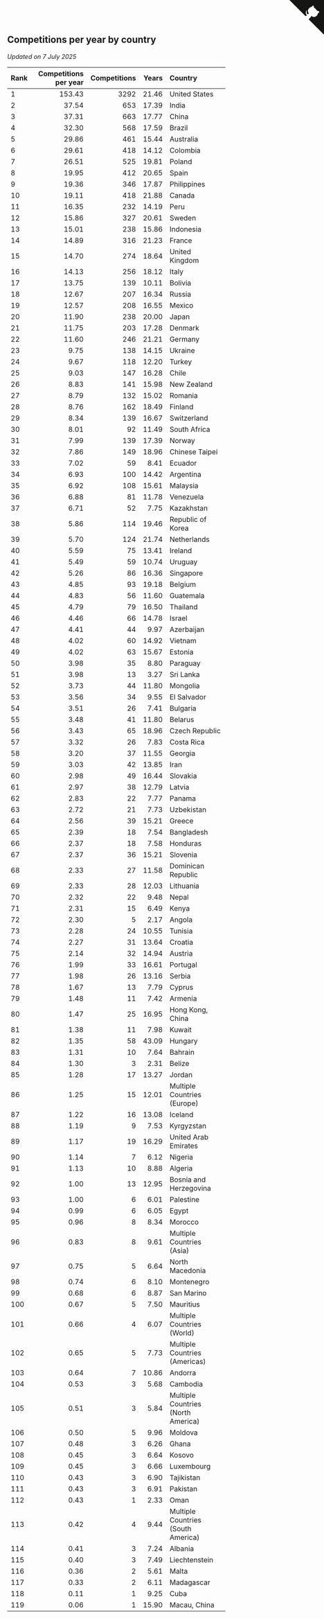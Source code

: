 ## Competitions per year by country

*Updated on  7 July 2025*

| Rank | Competitions per year | Competitions | Years | Country |
| :--- | ---: | ---: | ---: | :--- |
| 1 | 153.43 | 3292 | 21.46 | United States |
| 2 | 37.54 | 653 | 17.39 | India |
| 3 | 37.31 | 663 | 17.77 | China |
| 4 | 32.30 | 568 | 17.59 | Brazil |
| 5 | 29.86 | 461 | 15.44 | Australia |
| 6 | 29.61 | 418 | 14.12 | Colombia |
| 7 | 26.51 | 525 | 19.81 | Poland |
| 8 | 19.95 | 412 | 20.65 | Spain |
| 9 | 19.36 | 346 | 17.87 | Philippines |
| 10 | 19.11 | 418 | 21.88 | Canada |
| 11 | 16.35 | 232 | 14.19 | Peru |
| 12 | 15.86 | 327 | 20.61 | Sweden |
| 13 | 15.01 | 238 | 15.86 | Indonesia |
| 14 | 14.89 | 316 | 21.23 | France |
| 15 | 14.70 | 274 | 18.64 | United Kingdom |
| 16 | 14.13 | 256 | 18.12 | Italy |
| 17 | 13.75 | 139 | 10.11 | Bolivia |
| 18 | 12.67 | 207 | 16.34 | Russia |
| 19 | 12.57 | 208 | 16.55 | Mexico |
| 20 | 11.90 | 238 | 20.00 | Japan |
| 21 | 11.75 | 203 | 17.28 | Denmark |
| 22 | 11.60 | 246 | 21.21 | Germany |
| 23 | 9.75 | 138 | 14.15 | Ukraine |
| 24 | 9.67 | 118 | 12.20 | Turkey |
| 25 | 9.03 | 147 | 16.28 | Chile |
| 26 | 8.83 | 141 | 15.98 | New Zealand |
| 27 | 8.79 | 132 | 15.02 | Romania |
| 28 | 8.76 | 162 | 18.49 | Finland |
| 29 | 8.34 | 139 | 16.67 | Switzerland |
| 30 | 8.01 | 92 | 11.49 | South Africa |
| 31 | 7.99 | 139 | 17.39 | Norway |
| 32 | 7.86 | 149 | 18.96 | Chinese Taipei |
| 33 | 7.02 | 59 | 8.41 | Ecuador |
| 34 | 6.93 | 100 | 14.42 | Argentina |
| 35 | 6.92 | 108 | 15.61 | Malaysia |
| 36 | 6.88 | 81 | 11.78 | Venezuela |
| 37 | 6.71 | 52 | 7.75 | Kazakhstan |
| 38 | 5.86 | 114 | 19.46 | Republic of Korea |
| 39 | 5.70 | 124 | 21.74 | Netherlands |
| 40 | 5.59 | 75 | 13.41 | Ireland |
| 41 | 5.49 | 59 | 10.74 | Uruguay |
| 42 | 5.26 | 86 | 16.36 | Singapore |
| 43 | 4.85 | 93 | 19.18 | Belgium |
| 44 | 4.83 | 56 | 11.60 | Guatemala |
| 45 | 4.79 | 79 | 16.50 | Thailand |
| 46 | 4.46 | 66 | 14.78 | Israel |
| 47 | 4.41 | 44 | 9.97 | Azerbaijan |
| 48 | 4.02 | 60 | 14.92 | Vietnam |
| 49 | 4.02 | 63 | 15.67 | Estonia |
| 50 | 3.98 | 35 | 8.80 | Paraguay |
| 51 | 3.98 | 13 | 3.27 | Sri Lanka |
| 52 | 3.73 | 44 | 11.80 | Mongolia |
| 53 | 3.56 | 34 | 9.55 | El Salvador |
| 54 | 3.51 | 26 | 7.41 | Bulgaria |
| 55 | 3.48 | 41 | 11.80 | Belarus |
| 56 | 3.43 | 65 | 18.96 | Czech Republic |
| 57 | 3.32 | 26 | 7.83 | Costa Rica |
| 58 | 3.20 | 37 | 11.55 | Georgia |
| 59 | 3.03 | 42 | 13.85 | Iran |
| 60 | 2.98 | 49 | 16.44 | Slovakia |
| 61 | 2.97 | 38 | 12.79 | Latvia |
| 62 | 2.83 | 22 | 7.77 | Panama |
| 63 | 2.72 | 21 | 7.73 | Uzbekistan |
| 64 | 2.56 | 39 | 15.21 | Greece |
| 65 | 2.39 | 18 | 7.54 | Bangladesh |
| 66 | 2.37 | 18 | 7.58 | Honduras |
| 67 | 2.37 | 36 | 15.21 | Slovenia |
| 68 | 2.33 | 27 | 11.58 | Dominican Republic |
| 69 | 2.33 | 28 | 12.03 | Lithuania |
| 70 | 2.32 | 22 | 9.48 | Nepal |
| 71 | 2.31 | 15 | 6.49 | Kenya |
| 72 | 2.30 | 5 | 2.17 | Angola |
| 73 | 2.28 | 24 | 10.55 | Tunisia |
| 74 | 2.27 | 31 | 13.64 | Croatia |
| 75 | 2.14 | 32 | 14.94 | Austria |
| 76 | 1.99 | 33 | 16.61 | Portugal |
| 77 | 1.98 | 26 | 13.16 | Serbia |
| 78 | 1.67 | 13 | 7.79 | Cyprus |
| 79 | 1.48 | 11 | 7.42 | Armenia |
| 80 | 1.47 | 25 | 16.95 | Hong Kong, China |
| 81 | 1.38 | 11 | 7.98 | Kuwait |
| 82 | 1.35 | 58 | 43.09 | Hungary |
| 83 | 1.31 | 10 | 7.64 | Bahrain |
| 84 | 1.30 | 3 | 2.31 | Belize |
| 85 | 1.28 | 17 | 13.27 | Jordan |
| 86 | 1.25 | 15 | 12.01 | Multiple Countries (Europe) |
| 87 | 1.22 | 16 | 13.08 | Iceland |
| 88 | 1.19 | 9 | 7.53 | Kyrgyzstan |
| 89 | 1.17 | 19 | 16.29 | United Arab Emirates |
| 90 | 1.14 | 7 | 6.12 | Nigeria |
| 91 | 1.13 | 10 | 8.88 | Algeria |
| 92 | 1.00 | 13 | 12.95 | Bosnia and Herzegovina |
| 93 | 1.00 | 6 | 6.01 | Palestine |
| 94 | 0.99 | 6 | 6.05 | Egypt |
| 95 | 0.96 | 8 | 8.34 | Morocco |
| 96 | 0.83 | 8 | 9.61 | Multiple Countries (Asia) |
| 97 | 0.75 | 5 | 6.64 | North Macedonia |
| 98 | 0.74 | 6 | 8.10 | Montenegro |
| 99 | 0.68 | 6 | 8.87 | San Marino |
| 100 | 0.67 | 5 | 7.50 | Mauritius |
| 101 | 0.66 | 4 | 6.07 | Multiple Countries (World) |
| 102 | 0.65 | 5 | 7.73 | Multiple Countries (Americas) |
| 103 | 0.64 | 7 | 10.86 | Andorra |
| 104 | 0.53 | 3 | 5.68 | Cambodia |
| 105 | 0.51 | 3 | 5.84 | Multiple Countries (North America) |
| 106 | 0.50 | 5 | 9.96 | Moldova |
| 107 | 0.48 | 3 | 6.26 | Ghana |
| 108 | 0.45 | 3 | 6.64 | Kosovo |
| 109 | 0.45 | 3 | 6.66 | Luxembourg |
| 110 | 0.43 | 3 | 6.90 | Tajikistan |
| 111 | 0.43 | 3 | 6.91 | Pakistan |
| 112 | 0.43 | 1 | 2.33 | Oman |
| 113 | 0.42 | 4 | 9.44 | Multiple Countries (South America) |
| 114 | 0.41 | 3 | 7.24 | Albania |
| 115 | 0.40 | 3 | 7.49 | Liechtenstein |
| 116 | 0.36 | 2 | 5.61 | Malta |
| 117 | 0.33 | 2 | 6.11 | Madagascar |
| 118 | 0.11 | 1 | 9.25 | Cuba |
| 119 | 0.06 | 1 | 15.90 | Macau, China |


<a href="https://github.com/JustinTimeCuber/wca_statistics" class="github-corner" aria-label="View source on Github"><svg width="80" height="80" viewBox="0 0 250 250" style="fill:#151513; color:#fff; position: absolute; top: 0; border: 0; right: 0;" aria-hidden="true"><path d="M0,0 L115,115 L130,115 L142,142 L250,250 L250,0 Z"></path><path d="M128.3,109.0 C113.8,99.7 119.0,89.6 119.0,89.6 C122.0,82.7 120.5,78.6 120.5,78.6 C119.2,72.0 123.4,76.3 123.4,76.3 C127.3,80.9 125.5,87.3 125.5,87.3 C122.9,97.6 130.6,101.9 134.4,103.2" fill="currentColor" style="transform-origin: 130px 106px;" class="octo-arm"></path><path d="M115.0,115.0 C114.9,115.1 118.7,116.5 119.8,115.4 L133.7,101.6 C136.9,99.2 139.9,98.4 142.2,98.6 C133.8,88.0 127.5,74.4 143.8,58.0 C148.5,53.4 154.0,51.2 159.7,51.0 C160.3,49.4 163.2,43.6 171.4,40.1 C171.4,40.1 176.1,42.5 178.8,56.2 C183.1,58.6 187.2,61.8 190.9,65.4 C194.5,69.0 197.7,73.2 200.1,77.6 C213.8,80.2 216.3,84.9 216.3,84.9 C212.7,93.1 206.9,96.0 205.4,96.6 C205.1,102.4 203.0,107.8 198.3,112.5 C181.9,128.9 168.3,122.5 157.7,114.1 C157.9,116.9 156.7,120.9 152.7,124.9 L141.0,136.5 C139.8,137.7 141.6,141.9 141.8,141.8 Z" fill="currentColor" class="octo-body"></path></svg></a><style>.github-corner:hover .octo-arm{animation:octocat-wave 560ms ease-in-out}@keyframes octocat-wave{0%,100%{transform:rotate(0)}20%,60%{transform:rotate(-25deg)}40%,80%{transform:rotate(10deg)}}@media (max-width:500px){.github-corner:hover .octo-arm{animation:none}.github-corner .octo-arm{animation:octocat-wave 560ms ease-in-out}}</style>
